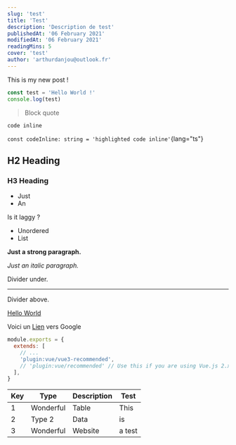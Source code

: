 ```yaml
---
slug: 'test'
title: 'Test'
description: 'Description de test'
publishedAt: '06 February 2021'
modifiedAt: '06 February 2021'
readingMins: 5
cover: 'test'
author: 'arthurdanjou@outlook.fr'
---
```

This is my new post !

```ts
const test = 'Hello World !'
console.log(test)
```

> Block quote

`code inline`

`const codeInline: string = 'highlighted code inline'`{lang="ts"}

## H2 Heading

### H3 Heading

- Just
- An

Is it laggy ?

- Unordered
- List

**Just a strong paragraph.**

_Just an italic paragraph._

Divider under.

---

Divider above.

[Hello World](https://google.com)

Voici un [Lien](https://google.com) vers Google

```js [.eslintrc.js]
module.exports = {
  extends: [
    // ...
    'plugin:vue/vue3-recommended',
    // 'plugin:vue/recommended' // Use this if you are using Vue.js 2.x.
  ],
}
```

| Key | Type      | Description | Test   |
|-----|-----------|-------------|--------|
| 1   | Wonderful | Table       | This   |
| 2   | Type 2    | Data        | is     |
| 3   | Wonderful | Website     | a test |
